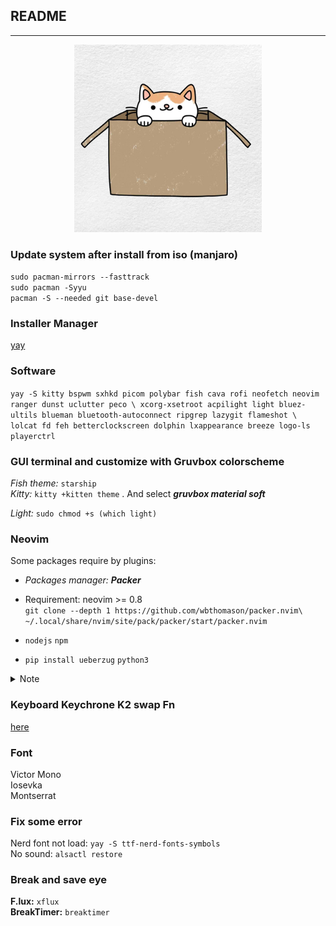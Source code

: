 ## README
---
<p align="center">
  <img width="300" height="300" src="./logo/catinbox.jpg">
</p>

### Update system after install from iso (manjaro)  
  `sudo pacman-mirrors --fasttrack`  
  `sudo pacman -Syyu`  
  `pacman -S --needed git base-devel`
### Installer Manager  
  [yay](https://github.com/Jguer/yay)  
### Software
`yay -S kitty bspwm sxhkd picom polybar fish cava rofi neofetch neovim ranger dunst uclutter peco \
xcorg-xsetroot acpilight light bluez-ultils blueman bluetooth-autoconnect ripgrep lazygit flameshot \
lolcat fd feh betterclockscreen dolphin lxappearance breeze logo-ls playerctrl `

### GUI terminal and customize with Gruvbox colorscheme
_Fish theme:_ `starship`  
_Kitty:_ `kitty +kitten theme` . And select ___gruvbox material soft___

_Light:_ `sudo chmod +s (which light)`
###  Neovim  
Some packages require by plugins: 

- _Packages_ _manager:_ ___Packer___  
- Requirement: neovim >= 0.8  
`git clone --depth 1 https://github.com/wbthomason/packer.nvim\
 ~/.local/share/nvim/site/pack/packer/start/packer.nvim`  
 
- `nodejs` `npm`
- `pip install ueberzug` `python3`

<details>
    <summary>
        Note
    </summary>
    <br>
    Run checkheath in neovim command to make sure config working.
</details>

### Keyboard Keychrone K2 swap Fn 
[here](https://mikeshade.com/posts/keychron-linux-function-keys)  

### Font 
Victor Mono  
Iosevka  
Montserrat

### Fix some error
Nerd font not load: `yay -S ttf-nerd-fonts-symbols`  
No sound: `alsactl restore`

### Break and save eye
__F.lux:__ `xflux`  
__BreakTimer:__ `breaktimer`

